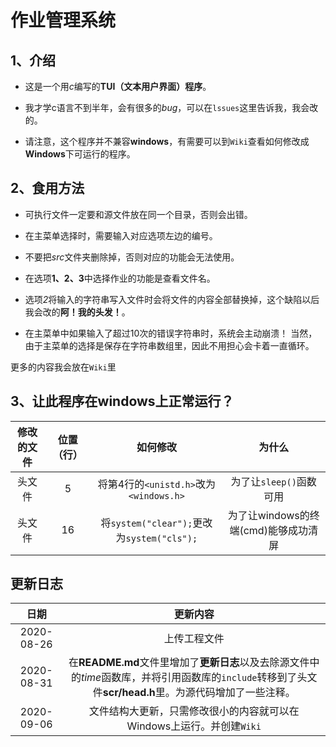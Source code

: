 # 作业管理系统
## 1、介绍
- 这是一个用*c*编写的**TUI（文本用户界面）程序**。

- 我才学c语言不到半年，会有很多的*bug*，可以在`lssues`这里告诉我，我会改的。

- 请注意，这个程序并不兼容**windows**，有需要可以到`Wiki`查看如何修改成**Windows**下可运行的程序。

## 2、食用方法
- 可执行文件一定要和源文件放在同一个目录，否则会出错。

- 在主菜单选择时，需要输入对应选项左边的编号。

- 不要把*src*文件夹删除掉，否则对应的功能会无法使用。

- 在选项**1、2、3**中选择作业的功能是查看文件名。

- 选项*2*将输入的字符串写入文件时会将文件的内容全部替换掉，这个缺陷以后我会改的**阿！我的头发！**。

- 在主菜单中如果输入了超过10次的错误字符串时，系统会主动崩溃！
        当然，由于主菜单的选择是保存在字符串数组里，因此不用担心会卡着一直循环。

更多的内容我会放在`Wiki`里

## 3、让此程序在windows上正常运行？

|修改的文件|位置（行）|如何修改|为什么|
|:-----:|:-----:|:-----:|:-----:|
|头文件|5|将第4行的`<unistd.h>`改为`<windows.h>`|为了让`sleep()`函数可用|
|头文件|16|将`system("clear");`更改为`system("cls");`|为了让windows的终端(cmd)能够成功清屏|

## 更新日志

|日期|更新内容|
|:-----:|:-----:|
|2020-08-26|上传工程文件|
|2020-08-31|在**README.md**文件里增加了**更新日志**以及去除源文件中的*time*函数库，并将引用函数库的`include`转移到了头文件**scr/head.h**里。为源代码增加了一些注释。|
|2020-09-06|文件结构大更新，只需修改很小的内容就可以在Windows上运行。并创建`Wiki`|


